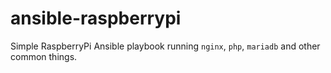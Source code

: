 # ansible-raspberrypi
Simple RaspberryPi Ansible playbook running `nginx`, `php`, `mariadb` and other common things.
